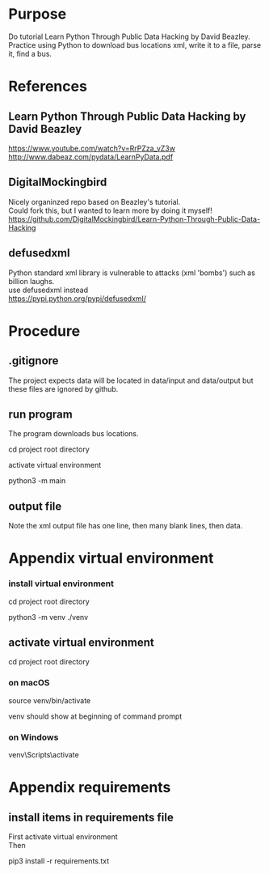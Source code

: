 # Purpose
Do tutorial Learn Python Through Public Data Hacking by David Beazley.  
Practice using Python to download bus locations xml,
write it to a file, parse it, find a bus.

# References

## Learn Python Through Public Data Hacking by David Beazley
https://www.youtube.com/watch?v=RrPZza_vZ3w  
http://www.dabeaz.com/pydata/LearnPyData.pdf

## DigitalMockingbird
Nicely organinzed repo based on Beazley's tutorial.  
Could fork this, but I wanted to learn more by doing it myself!  
https://github.com/DigitalMockingbird/Learn-Python-Through-Public-Data-Hacking

## defusedxml
Python standard xml library is vulnerable to attacks (xml 'bombs') such as billion laughs.  
use defusedxml instead  
https://pypi.python.org/pypi/defusedxml/

# Procedure

## .gitignore
The project expects data will be located in data/input and data/output but these
files are ignored by github.

## run program
The program downloads bus locations.

cd project root directory

activate virtual environment  

python3 -m main

## output file
Note the xml output file has one line, then many blank lines, then data.

# Appendix virtual environment
### install virtual environment
cd project root directory  

python3 -m venv ./venv

## activate virtual environment
cd project root directory

### on macOS  
source venv/bin/activate

venv should show at beginning of command prompt

### on Windows  
venv\Scripts\activate


# Appendix requirements
## install items in requirements file
First activate virtual environment  
Then  

pip3 install -r requirements.txt

